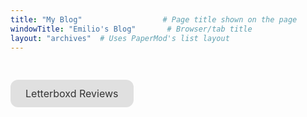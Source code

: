 ```yaml
---
title: "My Blog"                  # Page title shown on the page
windowTitle: "Emilio's Blog"       # Browser/tab title
layout: "archives"  # Uses PaperMod's list layout
---
```




<link rel="stylesheet" href="https://cdnjs.cloudflare.com/ajax/libs/font-awesome/6.5.2/css/all.min.css">

<div style="display: flex; gap: 15px; margin-bottom: 20px; justify-content: left;">
    <a href="https://bsky.app/profile/emiliosao.me" style="text-decoration: none; color: currentColor;" title="Bluesky">
        <i class="fa-brands fa-bluesky" style="font-size: 20px;"></i>
    </a>
    <a href="https://letterboxd.com/emiliosao/" style="text-decoration: none; color: currentColor;" title="Letterboxd">
        <i class="fa-brands fa-letterboxd" style="font-size: 20px;"></i>
    </a>
</div>


<a href="/tags/letterboxd/" style="display: inline-block; padding: 12px 24px; background-color: #e0e0e0; color: #333; text-decoration: none; border-radius: 12px; font-weight: normal; margin: 10px 0; box-shadow: none; font-size: 1rem;">Letterboxd Reviews</a>
